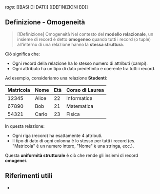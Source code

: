 *tags*: [[BASI DI DATI]] [[DEFINIZIONI BD]]

## Definizione - Omogeneità

> [!Definizione] Omogeneità
> Nel contesto del **modello relazionale**, un insieme di record è detto **omogeneo** quando tutti i record (o tuple) all'interno di una relazione hanno la **stessa struttura**.

Ciò significa che:

- Ogni record della relazione ha lo stesso numero di attributi (campi).
- Ogni attributo ha un tipo di dato predefinito e coerente tra tutti i record.

Ad esempio, consideriamo una relazione **Studenti**:

|Matricola|Nome|Età|Corso di Laurea|
|---|---|---|---|
|12345|Alice|22|Informatica|
|67890|Bob|21|Matematica|
|54321|Carlo|23|Fisica|

In questa relazione:

- Ogni riga (record) ha esattamente 4 attributi.
- Il tipo di dato di ogni colonna è lo stesso per tutti i record (es. "Matricola" è un numero intero, "Nome" è una stringa, ecc.).

Questa **uniformità strutturale** è ciò che rende gli insiemi di record **omogenei**.

## Riferimenti utili

* 
